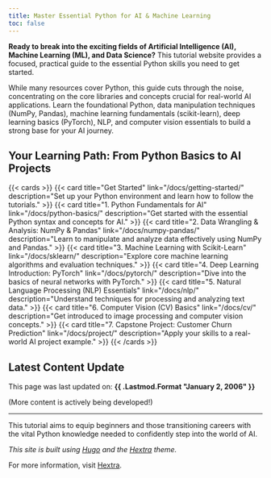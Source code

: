 ```yaml
---
title: Master Essential Python for AI & Machine Learning
toc: false
---
```


**Ready to break into the exciting fields of Artificial Intelligence (AI), Machine Learning (ML), and Data Science?** This tutorial website provides a focused, practical guide to the essential Python skills you need to get started.

While many resources cover Python, this guide cuts through the noise, concentrating on the core libraries and concepts crucial for real-world AI applications. Learn the foundational Python, data manipulation techniques (NumPy, Pandas), machine learning fundamentals (scikit-learn), deep learning basics (PyTorch), NLP, and computer vision essentials to build a strong base for your AI journey.

## Your Learning Path: From Python Basics to AI Projects

{{< cards >}}
  {{< card title="Get Started"  link="/docs/getting-started/" description="Set up your Python environment and learn how to follow the tutorials." >}}
  {{< card title="1. Python Fundamentals for AI" link="/docs/python-basics/" description="Get started with the essential Python syntax and concepts for AI." >}}
  {{< card title="2. Data Wrangling & Analysis: NumPy & Pandas" link="/docs/numpy-pandas/" description="Learn to manipulate and analyze data effectively using NumPy and Pandas." >}}
  {{< card title="3. Machine Learning with Scikit-Learn" link="/docs/sklearn/" description="Explore core machine learning algorithms and evaluation techniques." >}}
  {{< card title="4. Deep Learning Introduction: PyTorch" link="/docs/pytorch/" description="Dive into the basics of neural networks with PyTorch." >}}
  {{< card title="5. Natural Language Processing (NLP) Essentials" link="/docs/nlp/" description="Understand techniques for processing and analyzing text data." >}}
  {{< card title="6. Computer Vision (CV) Basics" link="/docs/cv/" description="Get introduced to image processing and computer vision concepts." >}}
  {{< card title="7. Capstone Project: Customer Churn Prediction" link="/docs/project/" description="Apply your skills to a real-world AI project example." >}}
{{< /cards >}}

## Latest Content Update

This page was last updated on: **{{ .Lastmod.Format "January 2, 2006" }}**

(More content is actively being developed!)

---

This tutorial aims to equip beginners and those transitioning careers with the vital Python knowledge needed to confidently step into the world of AI.

*This site is built using [Hugo](https://gohugo.io/) and the [Hextra](https://github.com/imfing/hextra) theme.*

<!-- ## Explore

{{< cards >}}
  {{< card link="docs" title="Docs" icon="book-open" >}}
  {{< card link="about" title="About" icon="user" >}}
{{< /cards >}}

## Documentation -->

For more information, visit [Hextra](https://imfing.github.io/hextra).
